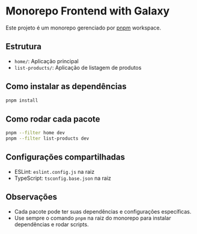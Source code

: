 # Monorepo Frontend with Galaxy

Este projeto é um monorepo gerenciado por [pnpm](https://pnpm.io/) workspace.

## Estrutura

- `home/`: Aplicação principal
- `list-products/`: Aplicação de listagem de produtos

## Como instalar as dependências

```sh
pnpm install
```

## Como rodar cada pacote

```sh
pnpm --filter home dev
pnpm --filter list-products dev
```

## Configurações compartilhadas
- ESLint: `eslint.config.js` na raiz
- TypeScript: `tsconfig.base.json` na raiz

## Observações
- Cada pacote pode ter suas dependências e configurações específicas.
- Use sempre o comando `pnpm` na raiz do monorepo para instalar dependências e rodar scripts.
